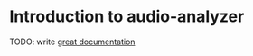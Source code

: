 # Introduction to audio-analyzer

TODO: write [great documentation](http://jacobian.org/writing/what-to-write/)
